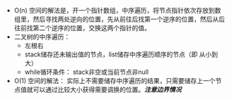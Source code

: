 - O(n) 空间的解法是，开一个指针数组，中序遍历，将节点指针依次存放到数组里，然后寻找两处逆向的位置，先从前往后找第一个逆序的位置，然后从后往前找第二个逆序的位置，交换这两个指针的值。
- 二叉树的中序遍历： 
  - 左根右
  - stack储存还未输出值的节点，list储存中序遍历顺序的节点（即 从小到大）
  - while循环条件： stack非空或当前节点非null
- O(1) 空间的解法： 实际上不需要储存中序遍历的结果，只需要储存上一个节点值就可以通过比较大小获得需要调换的位置。**_注意边界情况_**